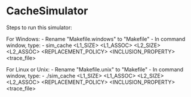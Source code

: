# CacheSimulator

Steps to run this simulator:

  For Windows:
    - Rename "Makefile.windows" to "Makefile"
    - In command window, type:
      - sim_cache <BLOCKSIZE> <L1_SIZE> <L1_ASSOC> <L2_SIZE> <L2_ASSOC> <REPLACEMENT_POLICY> <INCLUSION_PROPERTY> <trace_file>
  
  For Linux or Unix:
    - Rename "Makefile.unix" to "Makefile"
    - In command window, type:
      - ./sim_cache <BLOCKSIZE> <L1_SIZE> <L1_ASSOC> <L2_SIZE> <L2_ASSOC> <REPLACEMENT_POLICY> <INCLUSION_PROPERTY> <trace_file>
 
